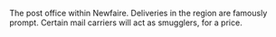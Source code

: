 The post office within Newfaire. Deliveries in the region are famously prompt. Certain mail carriers will act as smugglers, for a price.